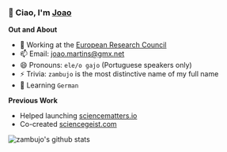### 👋 Ciao, I'm [Joao](https://en.wikipedia.org/wiki/Jo%C3%A3o)

**Out and About**

- 🔭 Working at the [European Research Council](https://erc.europa.eu)
- 📫 Email: [joao.martins@gmx.net](mailto:joao.martins@gmx.net)
- 😄 Pronouns: `ele/o gajo` (Portuguese speakers only)
- ⚡ Trivia: `zambujo` is the most distinctive name of my full name
- 🌱 Learning `German`

**Previous Work**

- Helped launching [sciencematters.io](https://github.com/SciMts)
- Co-created [sciencegeist.com](https://www.sciencegeist.com)

![zambujo's github stats](https://github-readme-stats.vercel.app/api?username=zambujo&show_icons=true&hide_border=true)
